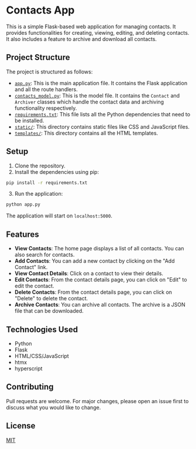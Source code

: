 # Contacts App

This is a simple Flask-based web application for managing contacts. It provides functionalities for creating, viewing, editing, and deleting contacts. It also includes a feature to archive and download all contacts.

## Project Structure

The project is structured as follows:

- [`app.py`](command:_github.copilot.openRelativePath?%5B%22app.py%22%5D "app.py"): This is the main application file. It contains the Flask application and all the route handlers.
- [`contacts_model.py`](command:_github.copilot.openRelativePath?%5B%22contacts_model.py%22%5D "contacts_model.py"): This is the model file. It contains the `Contact` and `Archiver` classes which handle the contact data and archiving functionality respectively.
- [`requirements.txt`](command:_github.copilot.openRelativePath?%5B%22requirements.txt%22%5D "requirements.txt"): This file lists all the Python dependencies that need to be installed.
- [`static/`](command:_github.copilot.openRelativePath?%5B%22static%2F%22%5D "static/"): This directory contains static files like CSS and JavaScript files.
- [`templates/`](command:_github.copilot.openRelativePath?%5B%22templates%2F%22%5D "templates/"): This directory contains all the HTML templates.

## Setup

1. Clone the repository.
2. Install the dependencies using pip:

```sh
pip install -r requirements.txt
```

3. Run the application:

```sh
python app.py
```

The application will start on `localhost:5000`.

## Features

- **View Contacts**: The home page displays a list of all contacts. You can also search for contacts.
- **Add Contacts**: You can add a new contact by clicking on the "Add Contact" link.
- **View Contact Details**: Click on a contact to view their details.
- **Edit Contacts**: From the contact details page, you can click on "Edit" to edit the contact.
- **Delete Contacts**: From the contact details page, you can click on "Delete" to delete the contact.
- **Archive Contacts**: You can archive all contacts. The archive is a JSON file that can be downloaded.

## Technologies Used

- Python
- Flask
- HTML/CSS/JavaScript
- htmx
- hyperscript

## Contributing

Pull requests are welcome. For major changes, please open an issue first to discuss what you would like to change.

## License

[MIT](https://choosealicense.com/licenses/mit/)

